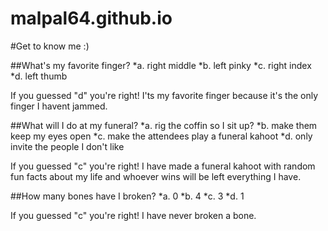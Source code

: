 # malpal64.github.io

#Get to know me :)

##What's my favorite finger?
*a. right middle
*b. left pinky
*c. right index
*d. left thumb

If you guessed "d" you're right! I'ts my favorite finger because it's the only finger I havent jammed.

##What will I do at my funeral?
*a. rig the coffin so I sit up?
*b. make them keep my eyes open
*c. make the attendees play a funeral kahoot
*d. only invite the people I don't like 

If you guessed "c" you're right! I have made a funeral kahoot with random fun facts about my life and whoever wins will be left everything I have.

##How many bones have I broken?
*a. 0
*b. 4
*c. 3
*d. 1

If you guessed "c" you're right! I have never broken a bone.


